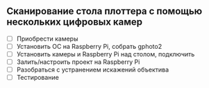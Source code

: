 ## Сканирование стола плоттера с помощью нескольких цифровых камер

- [ ] Приобрести камеры
- [ ] Установить ОС на Raspberry Pi, собрать gphoto2
- [ ] Установить камеры и Raspberry Pi над столом, подключить
- [ ] Залить/настроить проект на Raspberry Pi
- [ ] Разобраться с устранением искажений объектива
- [ ] Тестирование
